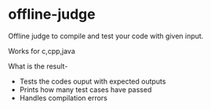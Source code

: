 # offline-judge
Offline judge to compile and test your code with given input.

Works for c,cpp,java

What is the result-
- Tests the codes ouput with expected outputs
- Prints how many test cases have passed
- Handles compilation errors


